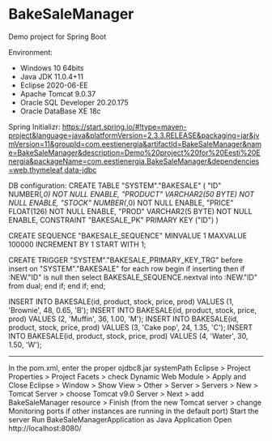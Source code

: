 # BakeSaleManager
Demo project for Spring Boot

Environment:
- Windows 10 64bits
- Java JDK 11.0.4+11
- Eclipse 2020-06-EE
- Apache Tomcat 9.0.37
- Oracle SQL Developer 20.20.175
- Oracle DataBase XE 18c

Spring Initializr:
https://start.spring.io/#!type=maven-project&language=java&platformVersion=2.3.3.RELEASE&packaging=jar&jvmVersion=11&groupId=com.eestienergia&artifactId=BakeSaleManager&name=BakeSaleManager&description=Demo%20project%20for%20Eesti%20Energia&packageName=com.eestienergia.BakeSaleManager&dependencies=web,thymeleaf,data-jdbc

DB configuration:
  CREATE TABLE "SYSTEM"."BAKESALE" (
    "ID" NUMBER(*,0) NOT NULL ENABLE, 
    "PRODUCT" VARCHAR2(50 BYTE) NOT NULL ENABLE, 
    "STOCK" NUMBER(*,0) NOT NULL ENABLE, 
    "PRICE" FLOAT(126) NOT NULL ENABLE, 
    "PROD" VARCHAR2(5 BYTE) NOT NULL ENABLE, 
    CONSTRAINT "BAKESALE_PK" PRIMARY KEY ("ID")
  )

  CREATE SEQUENCE "BAKESALE_SEQUENCE" MINVALUE 1 MAXVALUE 100000 INCREMENT BY 1 START WITH 1;

  CREATE TRIGGER "SYSTEM"."BAKESALE_PRIMARY_KEY_TRG"
     before insert on "SYSTEM"."BAKESALE"
     for each row
  begin 
     if inserting then
        if :NEW."ID" is null then
           select BAKESALE_SEQUENCE.nextval into :NEW."ID" from dual;
        end if;
     end if;
  end;

  INSERT INTO BAKESALE(id, product, stock, price, prod) VALUES (1, 'Brownie', 48, 0.65, 'B');
  INSERT INTO BAKESALE(id, product, stock, price, prod) VALUES (2, 'Muffin', 36, 1.00, 'M');
  INSERT INTO BAKESALE(id, product, stock, price, prod) VALUES (3, 'Cake pop', 24, 1.35, 'C');
  INSERT INTO BAKESALE(id, product, stock, price, prod) VALUES (4, 'Water', 30, 1.50, 'W');

---

In the pom.xml, enter the proper ojdbc8.jar systemPath
Eclipse > Project Properties > Project Facets > check Dynamic Web Module > Apply and Close
Eclipse > Window > Show View > Other > Server > Servers > New > Tomcat Server > choose Tomcat v9.0 Server > Next > add BakeSaleManager resource > Finish
(from the new Tomcat server > change Monitoring ports if other instances are running in the default port) Start the server
Run BakeSaleManagerApplication as Java Application
Open http://localhost:8080/
